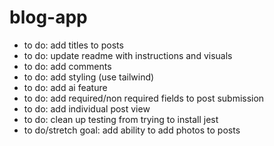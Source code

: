 # blog-app

- to do: add titles to posts
- to do: update readme with instructions and visuals
- to do: add comments
- to do: add styling (use tailwind)
- to do: add ai feature
- to do: add required/non required fields to post submission
- to do: add individual post view
- to do: clean up testing from trying to install jest
- to do/stretch goal: add ability to add photos to posts